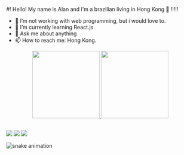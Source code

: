 <!--
**alancsdev/alancsdev** is a ✨ _special_ ✨ repository because its `README.md` (this file) appears on your GitHub profile.

#! Hello! My name is Alan

- 🔭 I’m currently working on ...
- 🌱 I’m currently learning HTML, CSS, JS.
- 👯 I’m looking to collaborate on ...
- 🤔 I’m looking for help with ...
- 💬 Ask me about ...
- 📫 How to reach me: ...
- 😄 Pronouns: ...
- ⚡ Fun fact: ...
-->

#! Hello! My name is Alan and i'm a brazilian living in Hong Kong 👋 !!!!! 

- 🔭 I’m not working with web programming, but i would love to.
- 🌱 I’m currently learning React.js.
- 💬 Ask me about anything
- 📫 How to reach me: Hong Kong.


<div align="center">
  <a href="https://github.com/alancsdev">
  <img height="180em" src="https://github-readme-stats.vercel.app/api?username=alancsdev&show_icons=true&theme=dark&include_all_commits=true&count_private=true"/>
  <img height="180em" src="https://github-readme-stats.vercel.app/api/top-langs/?username=alancsdev&layout=compact&langs_count=7&theme=dark"/>
</div>
<!--   <div style="display: inline_block"><br>
  <img align="center" alt="Alan-Js" height="30" width="40" src="https://raw.githubusercontent.com/devicons/devicon/master/icons/javascript/javascript-plain.svg">
  <img align="center" alt="Alan-HTML" height="30" width="40" src="https://raw.githubusercontent.com/devicons/devicon/master/icons/html5/html5-original.svg">
  <img align="center" alt="Alan-CSS" height="30" width="40" src="https://raw.githubusercontent.com/devicons/devicon/master/icons/css3/css3-original.svg">
</div> -->
  
  ##
  <div>
  <a href="https://www.instagram.com/alancs2/" target="_blank"><img src="https://img.shields.io/badge/-Instagram-%23E4405F?style=for-the-badge&logo=instagram&logoColor=white" target="_blank"></a>
<!--  	<a href="https://www.twitch.tv/pulsertv" target="_blank"><img src="https://img.shields.io/badge/Twitch-9146FF?style=for-the-badge&logo=twitch&logoColor=white" target="_blank"></a> -->
  <a href = "mailto:alanchs@live.com"><img src="https://img.shields.io/badge/-Gmail-%23333?style=for-the-badge&logo=gmail&logoColor=white" target="_blank"></a>
  <a href="https://www.linkedin.com/in/alan-chagas-dos-santos-a80bb88b/" target="_blank"><img src="https://img.shields.io/badge/-LinkedIn-%230077B5?style=for-the-badge&logo=linkedin&logoColor=white" target="_blank"></a> 
<!--   <a href="https://www.udemy.com/"><img src="https://img.shields.io/badge/Udemy-EC5252?style=for-the-badge&logo=Udemy&logoColor=white" target="_blank"></a> -->
 </div>
  
![snake animation](https://github.com/alancsdev/alancsdev/blob/output/github-contribution-grid-snake2.svg)
  
